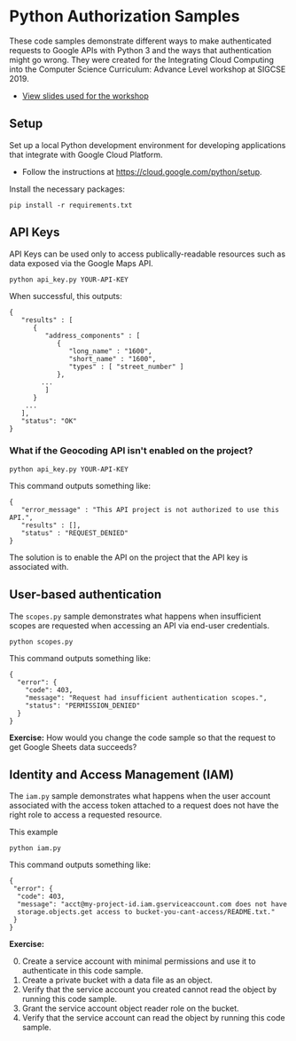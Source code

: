 # Python Authorization Samples

These code samples demonstrate different ways to make authenticated requests
to Google APIs with Python 3 and the ways that authentication might go wrong.
They were created for the Integrating Cloud Computing into the Computer Science
Curriculum: Advance Level workshop at SIGCSE 2019.

* [View slides used for the workshop](slides.pdf)

## Setup

Set up a local Python development environment for developing applications
that integrate with Google Cloud Platform.

* Follow the instructions at https://cloud.google.com/python/setup.

Install the necessary packages:

```
pip install -r requirements.txt
```

## API Keys

API Keys can be used only to access publically-readable resources such as
data exposed via the Google Maps API.

```
python api_key.py YOUR-API-KEY
```

When successful, this outputs:

```
{
   "results" : [
      {
         "address_components" : [
            {
               "long_name" : "1600",
               "short_name" : "1600",
               "types" : [ "street_number" ]
            },
        ...
         ]
      }
    ...
   ],
   "status": "OK"
}
```

### What if the Geocoding API isn't enabled on the project?

```
python api_key.py YOUR-API-KEY
```

This command outputs something like:

```
{
   "error_message" : "This API project is not authorized to use this API.",
   "results" : [],
   "status" : "REQUEST_DENIED"
}
```

The solution is to enable the API on the project that the API key is
associated with.

## User-based authentication

The `scopes.py` sample demonstrates what happens when insufficient scopes are
requested when accessing an API via end-user credentials.

```
python scopes.py
```

This command outputs something like:

```
{
  "error": {
    "code": 403,
    "message": "Request had insufficient authentication scopes.",
    "status": "PERMISSION_DENIED"
  }
}
```

**Exercise:** How would you change the code sample so that the request to get
Google Sheets data succeeds?

## Identity and Access Management (IAM)

The `iam.py` sample demonstrates what happens when the user account
associated with the access token attached to a request does not have the
right role to access a requested resource.

This example

```
python iam.py
```

This command outputs something like:

```
{
 "error": {
  "code": 403,
  "message": "acct@my-project-id.iam.gserviceaccount.com does not have
  storage.objects.get access to bucket-you-cant-access/README.txt."
 }
}
```

**Exercise:**

0.  Create a service account with minimal permissions and use it to
    authenticate in this code sample.
1.  Create a private bucket with a data file as an object.
2.  Verify that the service account you created cannot read the object by
    running this code sample.
3.  Grant the service account object reader role on the bucket.
4.  Verify that the service account can read the object by running this code
    sample.
